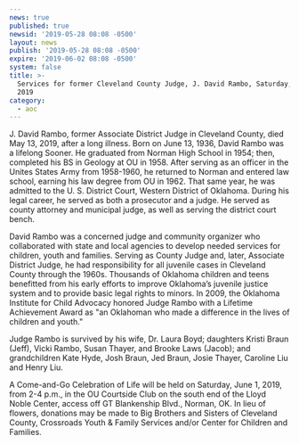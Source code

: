 ```yaml
---
news: true
published: true
newsid: '2019-05-28 08:08 -0500'
layout: news
publish: '2019-05-28 08:08 -0500'
expire: '2019-06-02 08:08 -0500'
system: false
title: >-
  Services for former Cleveland County Judge, J. David Rambo, Saturday, June 1,
  2019
category:
  - aoc
---
```

J. David Rambo, former Associate District Judge in Cleveland County, died May 13, 2019, after a long illness.  Born on June 13, 1936, David Rambo was a lifelong Sooner.  He graduated from Norman High School in 1954; then, completed his BS in Geology at OU in 1958.  After serving as an officer in the Unites States Army from 1958-1960, he returned to Norman and entered law school, earning his law degree from OU in 1962.  That same year, he was admitted to the U. S. District Court, Western District of Oklahoma. During his legal career, he served as both a prosecutor and a judge.  He served as county attorney and municipal judge, as well as serving the district court bench.

David Rambo was a concerned judge and community organizer who collaborated with state and local agencies to develop needed services for children, youth and families.  Serving as County Judge and, later, Associate District Judge, he had responsibility for all juvenile cases in Cleveland County through the 1960s.  Thousands of Oklahoma children and teens benefitted from his early efforts to improve Oklahoma’s juvenile justice system and to provide basic legal rights to minors. In 2009, the Oklahoma Institute for Child Advocacy honored Judge Rambo with a Lifetime Achievement Award as "an Oklahoman who made a difference in the lives of children and youth."

Judge Rambo is survived by his wife, Dr. Laura Boyd; daughters Kristi Braun (Jeff), Vicki Rambo, Susan Thayer, and Brooke Laws (Jacob); and grandchildren Kate Hyde, Josh Braun, Jed Braun, Josie Thayer, Caroline Liu and Henry Liu.

A Come-and-Go Celebration of Life will be held on Saturday, June 1, 2019, from 2-4 p.m., in the OU Courtside Club on the south end of the Lloyd Noble Center, access off GT Blankenship Blvd., Norman, OK.  In lieu of flowers, donations may be made to Big Brothers and Sisters of Cleveland County, Crossroads Youth & Family Services and/or Center for Children and Families.
